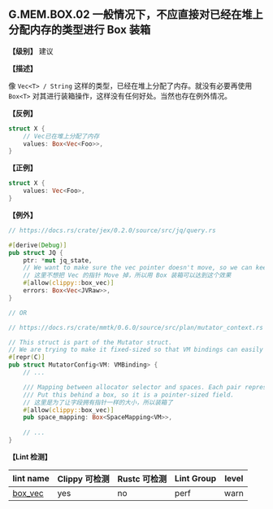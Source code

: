 ## G.MEM.BOX.02  一般情况下，不应直接对已经在堆上分配内存的类型进行 Box 装箱

**【级别】** 建议

**【描述】**

像 `Vec<T> / String` 这样的类型，已经在堆上分配了内存。就没有必要再使用 `Box<T>` 对其进行装箱操作，这样没有任何好处。当然也存在例外情况。

**【反例】**

```rust
struct X {
    // Vec已在堆上分配了内存
    values: Box<Vec<Foo>>,
}
```

**【正例】**

```rust
struct X {
    values: Vec<Foo>,
}
```

**【例外】**

```rust
// https://docs.rs/crate/jex/0.2.0/source/src/jq/query.rs

#[derive(Debug)]
pub struct JQ {
    ptr: *mut jq_state,
    // We want to make sure the vec pointer doesn't move, so we can keep pushing to it.
    // 这里不想把 Vec 的指针 Move 掉，所以用 Box 装箱可以达到这个效果
    #[allow(clippy::box_vec)]
    errors: Box<Vec<JVRaw>>,
}

// OR

// https://docs.rs/crate/mmtk/0.6.0/source/src/plan/mutator_context.rs

// This struct is part of the Mutator struct.
// We are trying to make it fixed-sized so that VM bindings can easily define a Mutator type to have the exact same layout as our Mutator struct.
#[repr(C)]
pub struct MutatorConfig<VM: VMBinding> {
    // ...

    /// Mapping between allocator selector and spaces. Each pair represents a mapping.
    /// Put this behind a box, so it is a pointer-sized field.
    // 这里是为了让字段拥有指针一样的大小，所以装箱了
    #[allow(clippy::box_vec)]
    pub space_mapping: Box<SpaceMapping<VM>>,
  
    // ...
}
```

**【Lint 检测】**

| lint name | Clippy 可检测 | Rustc 可检测 | Lint Group | level |
| ------ | ---- | --------- | ------ | ------ | 
| [box_vec](https://rust-lang.github.io/rust-clippy/master/#box_vec) | yes| no | perf | warn |
